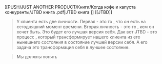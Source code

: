 [[PUSH/JUST ANOTHER PRODUCT/Книги/Когда кофе и капуста конкуренты/JTBD книга .pdf|JTBD книга ]]
[[JTBD]]

>У клиента есть две личности. Первая - это то , что он есть на сегодняшний момент времени. Вторая личность - это то , кем он хочет быть. Это будет его лучшая версия себя. Дак вот JTBD - это процесс , который трансформирует нашего клиента из его нынешнего состояния  в состояние лучшей версии себя. А его задача это трансформация себя в лучшее состояние. 


>Мы должны понять 


